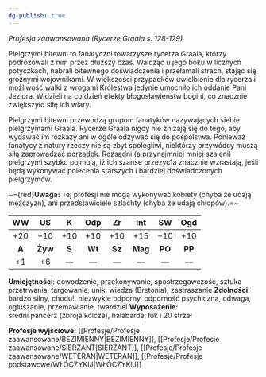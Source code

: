 ```yaml
---
dg-publish: true
---
```

*Profesja zaawansowana (Rycerze Graala s. 128-129)*

Pielgrzymi bitewni to fanatyczni towarzysze rycerza Graala, którzy podróżowali z nim przez dłuższy czas. Walcząc u jego boku w licznych potyczkach, nabrali bitewnego doświadczenia i przełamali strach, stając się groźnymi wojownikami. W większości przypadków uwielbienie dla rycerza i możliwość walki z wrogami Królestwa jedynie umocniło ich oddanie Pani Jeziora. Widzieli na co dzień efekty błogosławieństw bogini, co znacznie zwiększyło siłę ich wiary.

Pielgrzymi bitewni przewodzą grupom fanatyków nazywających siebie pielgrzymami Graala. Rycerze Graala nigdy nie zniżają się do tego, aby wydawać im rozkazy ani w ogóle odzywać się do pospólstwa. Ponieważ fanatycy z natury rzeczy nie są zbyt spolegliwi, niektórzy przywódcy muszą siłą zaprowadzać porządek. Rozsądni (a przynajmniej mniej szaleni) pielgrzymi szybko pojmują, iż ich szanse przezyc1a znacznie wzrastają, jeśli będą wykonywać polecenia starszych i bardziej doświadczonych pielgrzymów.

~={red}**Uwaga:** Tej profesji nie mogą wykonywać kobiety (chyba że udają mężczyzn), ani przedstawiciele szlachty (chyba że udają chłopów).=~

|  WW   |   US    |   K   |  Odp   |   Zr   |   Int   |   SW   |  Ogd   |
|:-----:|:-------:|:-----:|:------:|:------:|:-------:|:------:|:------:|
|  +20  |   +10   |  +10  |  +10   |  +10   |   +15   |  +10   |  +10   |
| **A** | **Żyw** | **S** | **Wt** | **Sz** | **Mag** | **PO** | **PP** |
|  +1   |   +6    |   —   |   —    |   —    |    —    |   —    |   —    |

**Umiejętności**: dowodzenie, przekonywanie, spostrzegawczość, sztuka przetrwania, targowanie, unik, wiedza (Bretonia), zastraszanie
**Zdolności**: bardzo silny, chodu!, niezwykle odporny, odporność psychiczna, odwaga, ogłuszanie, przemawianie, twardziel
**Wyposażenie:** średni pancerz (zbroja kolcza), halabarda, łuk i 20 strzał

**Profesje wyjściowe:** [[Profesje/Profesje zaawansowane/BEZIMIENNY\|BEZIMIENNY]], [[Profesje/Profesje zaawansowane/SIERŻANT\|SIERŻANT]], [[Profesje/Profesje zaawansowane/WETERAN\|WETERAN]], [[Profesje/Profesje podstawowe/WŁÓCZYKIJ\|WŁÓCZYKIJ]]